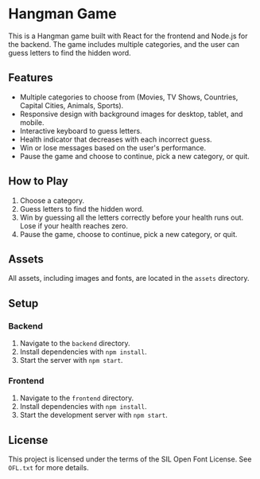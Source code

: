 # Hangman Game

This is a Hangman game built with React for the frontend and Node.js for the backend. The game includes multiple categories, and the user can guess letters to find the hidden word.

## Features

- Multiple categories to choose from (Movies, TV Shows, Countries, Capital Cities, Animals, Sports).
- Responsive design with background images for desktop, tablet, and mobile.
- Interactive keyboard to guess letters.
- Health indicator that decreases with each incorrect guess.
- Win or lose messages based on the user's performance.
- Pause the game and choose to continue, pick a new category, or quit.

## How to Play

1. Choose a category.
2. Guess letters to find the hidden word.
3. Win by guessing all the letters correctly before your health runs out. Lose if your health reaches zero.
4. Pause the game, choose to continue, pick a new category, or quit.

## Assets

All assets, including images and fonts, are located in the `assets` directory.

## Setup

### Backend

1. Navigate to the `backend` directory.
2. Install dependencies with `npm install`.
3. Start the server with `npm start`.

### Frontend

1. Navigate to the `frontend` directory.
2. Install dependencies with `npm install`.
3. Start the development server with `npm start`.

## License

This project is licensed under the terms of the SIL Open Font License. See `OFL.txt` for more details.
